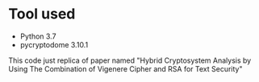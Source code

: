 # Tool used
- Python 3.7
- pycryptodome 3.10.1

This code just replica of paper named "Hybrid Cryptosystem Analysis by Using The Combination of Vigenere Cipher and RSA for Text Security"
